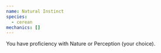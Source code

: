 ```yaml
---
name: Natural Instinct
species:
  - cerean
mechanics: []
---
```

You have proficiency with Nature or Perception (your choice).
